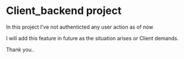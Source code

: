 # Client_backend project
In this project I've not authenticted any user action as of now 

I will add this feature in future as the situation arises or Client demands.

Thank you.. 
